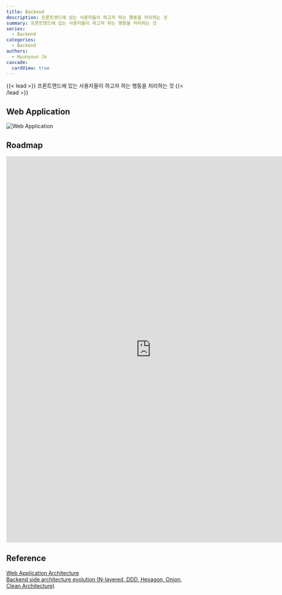 ```yaml
---
title: Backend
description: 프론트엔드에 있는 사용자들이 하고자 하는 행동을 처리하는 것
summary: 프론트엔드에 있는 사용자들이 하고자 하는 행동을 처리하는 것
series:
  - Backend
categories:
  - Backend
authors:
  - Hyunyoun Jo
cascade:
  cardView: true
---
```


{{< lead >}}
프론트엔드에 있는 사용자들이 하고자 하는 행동을 처리하는 것
{{< /lead >}}

## Web Application

![Web Application](media/images/web-application.png "https://nitro04.blogspot.com/2020/01/web-web-application-architecture.html")

## Roadmap

<p align="center">
<iframe width="768" height="1024" src="https://roadmap.sh/backend?s=652b754df43a58c923ce9d26" frameborder="0" allow="accelerometer; autoplay; encrypted-media; gyroscope; picture-in-picture" allowfullscreen></iframe>
</p>

## Reference

[Web Application Architecture](https://existek.com/blog/web-application-architecture/)  
[Backend side architecture evolution (N-layered, DDD, Hexagon, Onion, Clean Architecture)](https://medium.com/@iamprovidence/backend-side-architecture-evolution-n-layered-ddd-hexagon-onion-clean-architecture-643d72444ce4)
